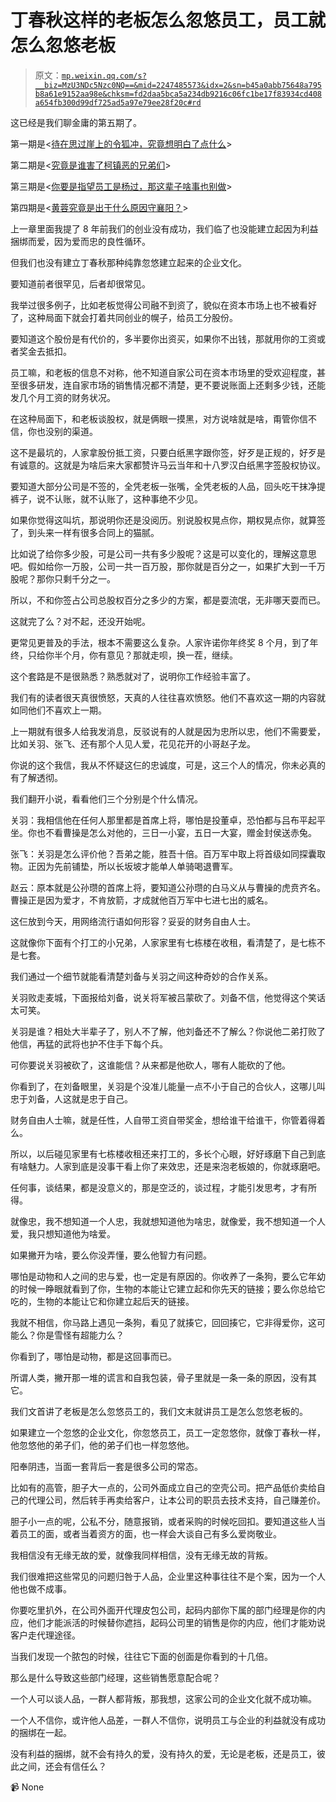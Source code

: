 # 丁春秋这样的老板怎么忽悠员工，员工就怎么忽悠老板

> 原文：[`mp.weixin.qq.com/s?__biz=MzU3NDc5Nzc0NQ==&mid=2247485573&idx=2&sn=b45a0abb75648a795b8a61e9152aa98e&chksm=fd2daa5bca5a234db9216c06fc1be17f83934cd408a654fb300d99df725ad5a97e79ee28f20c#rd`](http://mp.weixin.qq.com/s?__biz=MzU3NDc5Nzc0NQ==&mid=2247485573&idx=2&sn=b45a0abb75648a795b8a61e9152aa98e&chksm=fd2daa5bca5a234db9216c06fc1be17f83934cd408a654fb300d99df725ad5a97e79ee28f20c#rd)

这已经是我们聊金庸的第五期了。

第一期是<[待在思过崖上的令狐冲，究竟想明白了点什么](http://mp.weixin.qq.com/s?__biz=MzU3NDc5Nzc0NQ==&mid=2247485553&idx=1&sn=5c1cacbdd20601daced5b1b8c0e2f2e7&chksm=fd2daaafca5a23b924dcaa6beed3387985557c4b94c920a1426eca549bcacedb9a0bf1feb5a8&scene=21#wechat_redirect)>

第二期是<[究竟是谁害了柯镇恶的兄弟们](http://mp.weixin.qq.com/s?__biz=MzU3NDc5Nzc0NQ==&mid=2247485559&idx=1&sn=568fad6f77bef19620ee9592eccc5cb3&chksm=fd2daaa9ca5a23bf46bb9c02d8b4b066ff2b729b5229e7dfc268310601832268df74a2033516&scene=21#wechat_redirect)>

第三期是<[你要是指望员工是杨过，那这辈子啥事也别做](http://mp.weixin.qq.com/s?__biz=MzU3NDc5Nzc0NQ==&mid=2247485564&idx=2&sn=76a98c5d338c1d97c36fc965b69a4230&chksm=fd2daaa2ca5a23b447f888a3217eee62aee43856415323389a5a2086c22ed0d8acaeb932278e&scene=21#wechat_redirect)>

第四期是<[黄蓉究竟是出于什么原因守襄阳？](http://mp.weixin.qq.com/s?__biz=MzU3NDc5Nzc0NQ==&mid=2247485570&idx=2&sn=09fd51b1e0475f2eef462f85a1d4c87b&chksm=fd2daa5cca5a234a0c4ac3fe505424aec12ad0a5a2333b3d1c0200c094d3feabf2f07b999119&scene=21#wechat_redirect)>

上一章里面我提了 8 年前我们的创业没有成功，我们临了也没能建立起因为利益捆绑而爱，因为爱而忠的良性循环。

但我们也没有建立丁春秋那种纯靠忽悠建立起来的企业文化。

要知道前者很罕见，后者却很常见。

我举过很多例子，比如老板觉得公司融不到资了，貌似在资本市场上也不被看好了，这种局面下就会打着共同创业的幌子，给员工分股份。

要知道这个股份是有代价的，多半要你出资买，如果你不出钱，那就用你的工资或者奖金去抵扣。

员工嘛，和老板的信息不对称，他不知道自家公司在资本市场里的受欢迎程度，甚至很多研发，连自家市场的销售情况都不清楚，更不要说账面上还剩多少钱，还能发几个月工资的财务状况。

在这种局面下，和老板谈股权，就是俩眼一摸黑，对方说啥就是啥，甭管你信不信，你也没别的渠道。

这不是最坑的，人家拿股份抵工资，只要白纸黑字跟你签，好歹是正规的，好歹是有诚意的。这就是为啥后来大家都赞许马云当年和十八罗汉白纸黑字签股权协议。

要知道大部分公司是不签的，全凭老板一张嘴，全凭老板的人品，回头吃干抹净提裤子，说不认账，就不认账了，这种事绝不少见。

如果你觉得这叫坑，那说明你还是没阅历。别说股权晃点你，期权晃点你，就算签了，到头来一样有很多合同上的猫腻。

比如说了给你多少股，可是公司一共有多少股呢？这是可以变化的，理解这意思吧。假如给你一万股，公司一共一百万股，那你就是百分之一，如果扩大到一千万股呢？那你只剩千分之一。

所以，不和你签占公司总股权百分之多少的方案，都是耍流氓，无非哪天耍而已。

这就完了么？对不起，还没开始呢。

更常见更普及的手法，根本不需要这么复杂。人家许诺你年终奖 8 个月，到了年终，只给你半个月，你有意见？那就走呗，换一茬，继续。

这个套路是不是很熟悉？熟悉就对了，说明你工作经验丰富了。

我们有的读者很天真很愤怒，天真的人往往喜欢愤怒。他们不喜欢这一期的内容就如同他们不喜欢上一期。

上一期就有很多人给我发消息，反驳说有的人就是因为忠所以忠，他们不需要爱，比如关羽、张飞、还有那个人见人爱，花见花开的小哥赵子龙。

你说的这个我信，我从不怀疑这仨的忠诚度，可是，这三个人的情况，你未必真的有了解透彻。

我们翻开小说，看看他们三个分别是个什么情况。

关羽：我相信他在任何人那里都是首席上将，哪怕是投董卓，恐怕都与吕布平起平坐。你也不看曹操是怎么对他的，三日一小宴，五日一大宴，赠金封侯送赤兔。

张飞：关羽是怎么评价他？吾弟之能，胜吾十倍。百万军中取上将首级如同探囊取物。正因为先前铺垫，所以长坂坡才能单人单骑喝退曹军。

赵云：原本就是公孙瓒的首席上将，要知道公孙瓒的白马义从与曹操的虎贲齐名。曹操正是因为爱才，不肯放箭，才成就他百万军中七进七出的威名。

这仨放到今天，用网络流行语如何形容？妥妥的财务自由人士。

这就像你下面有个打工的小兄弟，人家家里有七栋楼在收租，看清楚了，是七栋不是七套。

我们通过一个细节就能看清楚刘备与关羽之间这种奇妙的合作关系。

关羽败走麦城，下面报给刘备，说关将军被吕蒙砍了。刘备不信，他觉得这个笑话太可笑。

关羽是谁？相处大半辈子了，别人不了解，他刘备还不了解么？你说他二弟打败了他信，再猛的武将也护不住手下每个兵。

可你要说关羽被砍了，这谁能信？从来都是他砍人，哪有人能砍的了他。

你看到了，在刘备眼里，关羽是个没准儿能量一点不小于自己的合伙人，这哪儿叫忠于刘备，人这就是忠于自己。

财务自由人士嘛，就是任性，人自带工资自带奖金，想给谁干给谁干，你管着得着么。

所以，以后碰见家里有七栋楼收租还来打工的，多长个心眼，好好琢磨下自己到底有啥魅力。人家到底是没事干看上你了来效忠，还是来泡老板娘的，你就琢磨吧。

任何事，谈结果，都是没意义的，那是空泛的，谈过程，才能引发思考，才有所得。

就像忠，我不想知道一个人忠，我就想知道他为啥忠，就像爱，我不想知道一个人爱，我只想知道他为啥爱。

如果撇开为啥，要么你没弄懂，要么他智力有问题。

哪怕是动物和人之间的忠与爱，也一定是有原因的。你收养了一条狗，要么它年幼的时候一睁眼就看到了你，生物的本能让它建立起和你先天的链接；要么你总给它吃的，生物的本能让它和你建立起后天的链接。

我就不相信，你马路上遇见一条狗，看见了就揍它，回回揍它，它非得爱你，这可能么？你是雪怪有超能力么？

你看到了，哪怕是动物，都是这回事而已。

所谓人类，撇开那一堆的谎言和自我包装，骨子里就是一条一条的原因，没有其它。

我们文首讲了老板是怎么忽悠员工的，我们文末就讲员工是怎么忽悠老板的。

如果建立一个忽悠的企业文化，你忽悠员工，员工一定忽悠你，就像丁春秋一样，他忽悠他的弟子们，他的弟子们也一样忽悠他。

阳奉阴违，当面一套背后一套是很多公司的常态。

比如有的高管，胆子大一点的，公司外面成立自己的空壳公司。把产品低价卖给自己的代理公司，然后转手再卖给客户，让本公司的职员去技术支持，自己赚差价。

胆子小一点的呢，公私不分，随意报销，或者采购的时候吃回扣。要知道这些人当着员工的面，或者当着资方的面，也一样会大谈自己有多么爱岗敬业。

我相信没有无缘无故的爱，就像我同样相信，没有无缘无故的背叛。

我们很难把这些常见的问题归咎于人品，企业里这种事往往不是个案，因为一个人他也做不成事。

你要吃里扒外，在公司外面开代理皮包公司，起码内部你下属的部门经理是你的内应，他们才能派活的时候替你遮挡，起码公司里的销售是你的内应，他们才能劝说客户走代理途径。

当我们发现一个脓包的时候，往往它下面的创面是你看到的十几倍。

那么是什么导致这些部门经理，这些销售愿意配合呢？

一个人可以谈人品，一群人都背叛，那我想，这家公司的企业文化就不成功嘛。

一个人不信你，或许他人品差，一群人不信你，说明员工与企业的利益就没有成功的捆绑在一起。

没有利益的捆绑，就不会有持久的爱，没有持久的爱，无论是老板，还是员工，彼此之间，还会有信任么？

📹 None